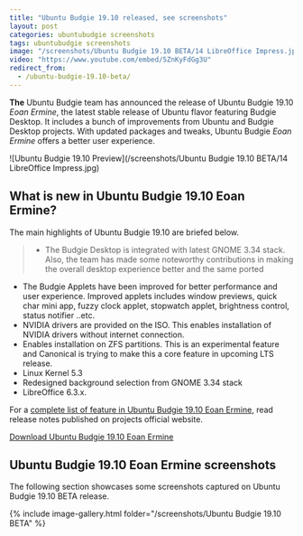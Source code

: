 ```yaml
---
title: "Ubuntu Budgie 19.10 released, see screenshots"
layout: post
categories: ubuntubudgie screenshots
tags: ubuntubudgie screenshots
image: "/screenshots/Ubuntu Budgie 19.10 BETA/14 LibreOffice Impress.jpg"
video: "https://www.youtube.com/embed/5ZnKyFdGg3U"
redirect_from:
  - /ubuntu-budgie-19.10-beta/
---
```


**The** Ubuntu Budgie team has announced the release of Ubuntu Budgie 19.10 *Eoan Ermine*, the latest stable release of Ubuntu flavor featuring Budgie Desktop. It includes a bunch of improvements from Ubuntu and Budgie Desktop projects. With updated packages and tweaks, Ubuntu Budgie *Eoan Ermine* offers a better user experience.

![Ubuntu Budgie 19.10 Preview](/screenshots/Ubuntu Budgie 19.10 BETA/14 LibreOffice Impress.jpg)

## What is new in Ubuntu Budgie 19.10 Eoan Ermine?

The main highlights of Ubuntu Budgie 19.10 are briefed below.

> - The Budgie Desktop is integrated with latest GNOME 3.34 stack. Also, the team has made some noteworthy contributions in making the overall desktop experience better and the same ported
- The Budgie Applets have been improved for better performance and user experience. Improved applets includes window previews, quick char mini app, fuzzy clock applet, stopwatch applet, brightness control, status notifier ..etc.
- NVIDIA drivers are provided on the ISO. This enables installation of NVIDIA drivers without internet connection.
- Enables installation on ZFS partitions. This is an experimental feature and Canonical is trying to make this a core feature in upcoming LTS release.
- Linux Kernel 5.3
- Redesigned background selection from GNOME 3.34 stack
- LibreOffice 6.3.x.

For a [complete list of feature in Ubuntu Budgie 19.10 Eoan Ermine](https://ubuntubudgie.org/blog/2019/09/26/19-10-release-notes), read release notes published on projects official website.

<a href="https://cdimage.ubuntu.com/ubuntu-budgie/releases/eoan/release/" target="_blank" class="download">Download Ubuntu Budgie 19.10 Eoan Ermine</a>

## Ubuntu Budgie 19.10 Eoan Ermine screenshots
The following section showcases some screenshots captured on Ubuntu Budgie 19.10 BETA release.

{% include image-gallery.html folder="/screenshots/Ubuntu Budgie 19.10 BETA" %}

 